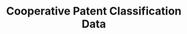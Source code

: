 ---
layout: default
bigquery: https://console.cloud.google.com/bigquery?p=patents-public-data&d=cpc&page=dataset
citation: '“Cooperative Patent Classification” by the EPO and USPTO, for public use. '
contributors: EPO, USPTO
cost: None
description: Cooperative Patent Classification Data contains the scheme and definitions
  of the Cooperative Patent Classification system for classifying patent documents.
  The CPC is the result of a partnership between the EPO and the USPTO in their joint
  effort to develop a common, internationally compatible classification system for
  technical documents, in particular patent publications, which will be used by both
  offices in the patent granting process
documentation: https://www.cooperativepatentclassification.org/cpcSchemeAndDefinitions
last_edit: Mon, 04 Apr 2022 19:07:06 GMT
location: https://www.cooperativepatentclassification.org/index
maintained_by: USPTO, EPO
schema_fields: '[''additional_only'', ''children'', ''definition'', ''status'', ''sizeCache'',
  ''not_allocatable'', ''applicationReferences'', ''childGroups'', ''synonyms'', ''limitingReferences'',
  ''residual_references'', ''ipc_concordant'', ''residualReferences'', ''dateRevised'',
  ''limiting_references'', ''parents'', ''title_part'', ''child_groups'', ''date_revised'',
  ''informative_references'', ''glossary'', ''titleFull'', ''breakdownCode'', ''application_references'',
  ''symbol'', ''titlePart'', ''ipcConcordant'', ''title_full'', ''breakdown_code'',
  ''level'', ''notAllocatable'', ''informativeReferences'']'
shortname: cooperative_patent_classification
tags:
- patents
- science
title: Cooperative Patent Classification Data
uuid: 984374a7-16e9-4b35-9445-458daceb01bf
---